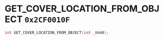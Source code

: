 # GET_COVER_LOCATION_FROM_OBJECT `0x2CF0010F`

```cpp
int GET_COVER_LOCATION_FROM_OBJECT(int _Unk0);
```